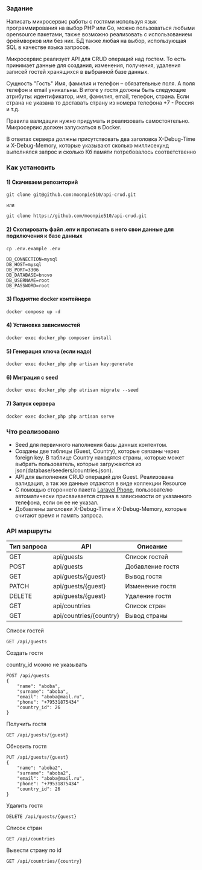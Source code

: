 ### Задание

Написать микросервис работы с гостями используя язык программирования на выбор PHP или Go, можно пользоваться любыми opensource пакетами, также возможно реализовать с использованием фреймворков или без них. БД также любая на выбор, использующая SQL в качестве языка запросов.

Микросервис реализует API для CRUD операций над гостем. То есть принимает данные для создания, изменения, получения, удаления записей гостей хранящихся в выбранной базе данных.

Сущность "Гость" Имя, фамилия и телефон – обязательные поля. А поля телефон и email уникальны. В итоге у гостя должны быть следующие атрибуты: идентификатор, имя, фамилия, email, телефон, страна. Если страна не указана то доставать страну из номера телефона +7 - Россия и т.д.

Правила валидации нужно придумать и реализовать самостоятельно. Микросервис должен запускаться в Docker.

В ответах сервера должны присутствовать два заголовка X-Debug-Time и X-Debug-Memory, которые указывают сколько миллисекунд выполнялся запрос и сколько Кб памяти потребовалось соответственно

### Как установить
#### 1) Скачиваем репозиторий
```shell
git clone git@github.com:moonpie510/api-crud.git
    
или
    
git clone https://github.com/moonpie510/api-crud.git
```

#### 2) Скопировать файл .env и прописать в него свои данные для подключения к базе данных
```shell
cp .env.example .env

DB_CONNECTION=mysql
DB_HOST=mysql
DB_PORT=3306
DB_DATABASE=bnovo
DB_USERNAME=root
DB_PASSWORD=root
```

#### 3) Поднятие docker контейнера
```shell
docker compose up -d
```

#### 4) Установка зависимостей
```shell
docker exec docker_php composer install
```

#### 5) Генерация ключа (если надо)
```shell
docker exec docker_php php artisan key:generate
```

#### 6) Миграция с seed
```shell
docker exec docker_php php atrisan migrate --seed
```

#### 7) Запуск сервера
```shell
docker exec docker_php php artisan serve
```

### Что реализовано
- Seed для первичного наполнения базы данных контентом.
- Созданы две таблицы (Guest, Country), которые связаны через foreign key. В таблице Country находятся страны, которые может выбрать пользователь, которые загружаются из json(database/seeders/countries.json).
- API для выполнения CRUD операций для Guest. Реализована валидация, а так же данные отдаются в виде коллекции Resource
- С помощью стороннего пакета [Laravel Phone](https://github.com/Propaganistas/Laravel-Phone?ysclid=lzveqfvbp9963468365), пользователю автоматически присваивается страна в зависимости от указанного телефона, если он ее не указал.
- Добавлены заголовки X-Debug-Time и X-Debug-Memory, которые считают время и память запроса.

### API маршруты

| Тип запроса | API                     | Описание         |
|-------------|-------------------------|------------------|
| GET         | api/guests              | Список гостей    |
| POST        | api/guests              | Добавление гостя |
| GET         | api/guests/{guest}      | Вывод гостя      |
| PATCH       | api/guests/{guest}      | Изменение гостя  |
| DELETE      | api/guests/{guest}      | Удаление гостя   |
| GET         | api/countries           | Список стран     |
| GET         | api/countries/{country} | Вывод страны     |

Список гостей

```
GET /api/guests
```

Создать гостя

country_id можно не указывать

```
POST /api/guests
{
    "name": "aboba",
    "surname": "aboba",
    "email": "aboba@mail.ru",
    "phone": "+79531875434"
    "country_id": 26
}
```

Получить гостя

```
GET /api/guests/{guest}
```

Обновить гостя

```
PUT /api/guests/{guest}
{
    "name": "aboba2",
    "surname": "aboba2",
    "email": "aboba@mail.ru",
    "phone": "+79531875434"
    "country_id": 26
}
```

Удалить гостя

```
DELETE /api/guests/{guest}
```

Список стран

```
GET /api/countries
```

Вывести страну по id

```
GET /api/countries/{country}
```



